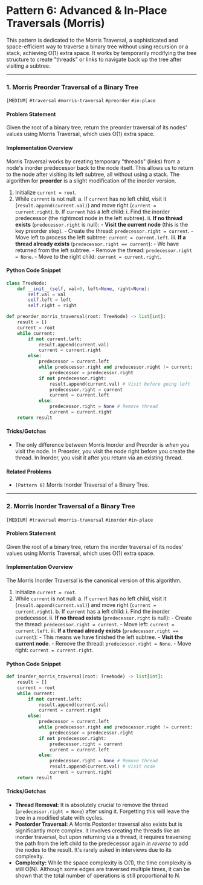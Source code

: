 # Pattern 6: Advanced & In-Place Traversals (Morris)

This pattern is dedicated to the Morris Traversal, a sophisticated and space-efficient way to traverse a binary tree without using recursion or a stack, achieving O(1) extra space. It works by temporarily modifying the tree structure to create "threads" or links to navigate back up the tree after visiting a subtree.

---

### 1. Morris Preorder Traversal of a Binary Tree
`[MEDIUM]` `#traversal` `#morris-traversal` `#preorder` `#in-place`

#### Problem Statement
Given the root of a binary tree, return the preorder traversal of its nodes' values using Morris Traversal, which uses O(1) extra space.

#### Implementation Overview
Morris Traversal works by creating temporary "threads" (links) from a node's inorder predecessor back to the node itself. This allows us to return to the node after visiting its left subtree, all without using a stack. The algorithm for **preorder** is a slight modification of the inorder version.

1.  Initialize `current = root`.
2.  While `current` is not null:
    a. If `current` has no left child, visit it (`result.append(current.val)`) and move right (`current = current.right`).
    b. If `current` has a left child:
        i. Find the inorder predecessor (the rightmost node in the left subtree).
        ii. **If no thread exists** (`predecessor.right` is null):
            - **Visit the current node** (this is the key preorder step).
            - Create the thread: `predecessor.right = current`.
            - Move left to process the left subtree: `current = current.left`.
        iii. **If a thread already exists** (`predecessor.right == current`):
            - We have returned from the left subtree.
            - Remove the thread: `predecessor.right = None`.
            - Move to the right child: `current = current.right`.

#### Python Code Snippet
```python
class TreeNode:
    def __init__(self, val=0, left=None, right=None):
        self.val = val
        self.left = left
        self.right = right

def preorder_morris_traversal(root: TreeNode) -> list[int]:
    result = []
    current = root
    while current:
        if not current.left:
            result.append(current.val)
            current = current.right
        else:
            predecessor = current.left
            while predecessor.right and predecessor.right != current:
                predecessor = predecessor.right
            if not predecessor.right:
                result.append(current.val) # Visit before going left
                predecessor.right = current
                current = current.left
            else:
                predecessor.right = None # Remove thread
                current = current.right
    return result
```

#### Tricks/Gotchas
- The only difference between Morris Inorder and Preorder is *when* you visit the node. In Preorder, you visit the node right before you create the thread. In Inorder, you visit it after you return via an existing thread.

#### Related Problems
- `[Pattern 6]` Morris Inorder Traversal of a Binary Tree.

---

### 2. Morris Inorder Traversal of a Binary Tree
`[MEDIUM]` `#traversal` `#morris-traversal` `#inorder` `#in-place`

#### Problem Statement
Given the root of a binary tree, return the inorder traversal of its nodes' values using Morris Traversal, which uses O(1) extra space.

#### Implementation Overview
The Morris Inorder Traversal is the canonical version of this algorithm.
1.  Initialize `current = root`.
2.  While `current` is not null:
    a. If `current` has no left child, visit it (`result.append(current.val)`) and move right (`current = current.right`).
    b. If `current` has a left child:
        i. Find the inorder predecessor.
        ii. **If no thread exists** (`predecessor.right` is null):
            - Create the thread: `predecessor.right = current`.
            - Move left: `current = current.left`.
        iii. **If a thread already exists** (`predecessor.right == current`):
            - This means we have finished the left subtree.
            - **Visit the current node**.
            - Remove the thread: `predecessor.right = None`.
            - Move right: `current = current.right`.

#### Python Code Snippet
```python
def inorder_morris_traversal(root: TreeNode) -> list[int]:
    result = []
    current = root
    while current:
        if not current.left:
            result.append(current.val)
            current = current.right
        else:
            predecessor = current.left
            while predecessor.right and predecessor.right != current:
                predecessor = predecessor.right
            if not predecessor.right:
                predecessor.right = current
                current = current.left
            else:
                predecessor.right = None # Remove thread
                result.append(current.val) # Visit node
                current = current.right
    return result
```

#### Tricks/Gotchas
- **Thread Removal:** It is absolutely crucial to remove the thread (`predecessor.right = None`) after using it. Forgetting this will leave the tree in a modified state with cycles.
- **Postorder Traversal:** A Morris Postorder traversal also exists but is significantly more complex. It involves creating the threads like an inorder traversal, but upon returning via a thread, it requires traversing the path from the left child to the predecessor again *in reverse* to add the nodes to the result. It's rarely asked in interviews due to its complexity.
- **Complexity:** While the space complexity is O(1), the time complexity is still O(N). Although some edges are traversed multiple times, it can be shown that the total number of operations is still proportional to N.
